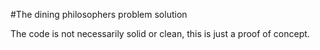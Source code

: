 #The dining philosophers problem solution

The code is not necessarily solid or clean, this is just a proof of concept.

